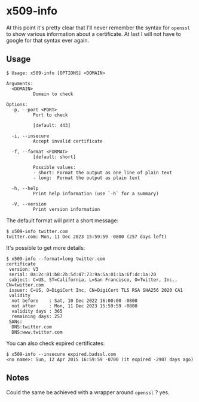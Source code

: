 # x509-info

At this point it's pretty clear that I'll never remember the syntax for `openssl` to show various information about a certificate. At last I will not have to google for that syntax ever again.

## Usage

``` shell
$ Usage: x509-info [OPTIONS] <DOMAIN>

Arguments:
  <DOMAIN>
          Domain to check

Options:
  -p, --port <PORT>
          Port to check

          [default: 443]

  -i, --insecure
          Accept invalid certificate

  -f, --format <FORMAT>
          [default: short]

          Possible values:
          - short: Format the output as one line of plain text
          - long:  Format the output as plain text

  -h, --help
          Print help information (use `-h` for a summary)

  -V, --version
          Print version information
```

The default format will print a short message:

``` shell
$ x509-info twitter.com
twitter.com: Mon, 11 Dec 2023 15:59:59 -0800 (257 days left)
```

It's possible to get more details:

``` shell
$ x509-info --format=long twitter.com
certificate
 version: V3
 serial: 0a:2c:01:b8:2b:5d:47:73:9a:5a:01:1a:6f:dc:1a:20
 subject: C=US, ST=California, L=San Francisco, O=Twitter, Inc., CN=twitter.com
 issuer: C=US, O=DigiCert Inc, CN=DigiCert TLS RSA SHA256 2020 CA1
 validity
  not before    : Sat, 10 Dec 2022 16:00:00 -0800
  not after     : Mon, 11 Dec 2023 15:59:59 -0800
  validity days : 365
  remaining days: 257
 SANs:
  DNS:twitter.com
  DNS:www.twitter.com
```

You can also check expired certificates:

``` shell
$ x509-info --insecure expired.badssl.com
<no name>: Sun, 12 Apr 2015 16:59:59 -0700 (it expired -2907 days ago)
```

## Notes

Could the same be achieved with a wrapper around `openssl` ? yes.
